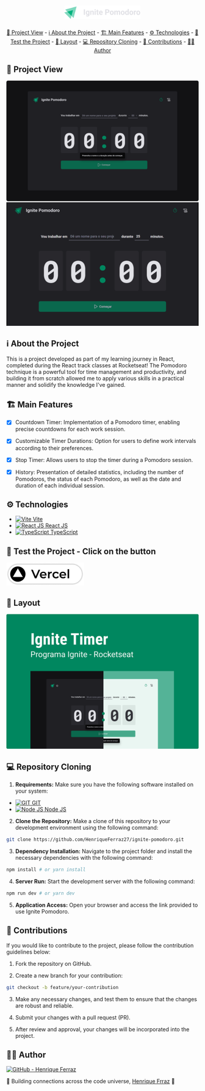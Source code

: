 <h1 align="center">
  <img alt="Ignite Pomodoro" src="./public/logos/ignite-horizontal.svg" width="200px" />
</h1>

<div align="center">
  <a href="#📸-project-view">📸 Project View</a> -
  <a href="#ℹ-about-the-project">ℹ About the Project</a> -
  <a href="#🏗-main-features">🏗 Main Features</a> -
  <a href="#⚙️-technologies">⚙️ Technologies</a> -
  <a href="#🧪-test-the-project---click-on-the-button">🧪 Test the Project</a> -
  <a href="#🎨-layout">🎨 Layout</a> -
  <a href="#💻-repository-cloning">💻 Repository Cloning</a> -
  <a href="#🤝-contributions">🤝 Contributions</a> -
  <a href="#👨‍💻-author">👨‍💻 Author</a>
</div>

## 📸 Project View

<div align="center">
  <img alt="Ignite Pomodoro - Desktop" src="./github/ignite-pomodoro-desktop.png">
  <img alt="Ignite Pomodoro - GIF" src="./github/ignite-pomodoro-gif.gif">
</div>

## ℹ About the Project

<p>
  This is a project developed as part of my learning journey in React, completed during the React track classes at Rocketseat! The Pomodoro technique is a powerful tool for time management and productivity, and building it from scratch allowed me to apply various skills in a practical manner and solidify the knowledge I've gained.
</p>

## 🏗 Main Features

- [x] Countdown Timer: Implementation of a Pomodoro timer, enabling precise countdowns for each work session.

- [x] Customizable Timer Durations: Option for users to define work intervals according to their preferences.

- [x] Stop Timer: Allows users to stop the timer during a Pomodoro session.

- [x] History: Presentation of detailed statistics, including the number of Pomodoros, the status of each Pomodoro, as well as the date and duration of each individual session.

## ⚙️ Technologies

- <a href="https://vitejs.dev/"><img src="https://www.svgrepo.com/show/354521/vitejs.svg" width="15px" alt="Vite"> Vite</a>
- <a href="https://react.dev/"><img src="https://cdn.jsdelivr.net/gh/devicons/devicon/icons/react/react-original.svg" width="15px" alt="React JS"/> React JS</a>
- <a href="https://www.typescriptlang.org/"><img src="https://cdn.jsdelivr.net/gh/devicons/devicon/icons/typescript/typescript-original.svg" width="15px" alt="TypeScript"/> TypeScript</a>

## 🧪 Test the Project - Click on the button

<a href="https://ignite-pomodoro-red.vercel.app/">
  <img alt="Test the Project - Vercel" src="./github/vercel-button.png">
</a>

## 🎨 Layout

<a align="center" href="https://www.figma.com/community/file/1127351821076435124">
  <img alt="Layout" src="./github/ignite-pomodoro-cover.png">
</a>

## 💻 Repository Cloning

1. **Requirements:** Make sure you have the following software installed on your system:

- <a href="https://git-scm.com/"><img src="https://cdn.jsdelivr.net/gh/devicons/devicon/icons/git/git-original.svg" width="15px" alt="GIT"/> GIT</a>
- <a href="https://nodejs.org/"><img src="https://cdn.jsdelivr.net/gh/devicons/devicon/icons/nodejs/nodejs-original.svg" width="15px" alt="Node JS"/> Node JS</a>

2. **Clone the Repository:** Make a clone of this repository to your development environment using the following command:

```bash
git clone https://github.com/HenriqueFerraz27/ignite-pomodoro.git
```

3. **Dependency Installation:** Navigate to the project folder and install the necessary dependencies with the following command:

```bash
npm install # or yarn install
```

4. **Server Run:** Start the development server with the following command:

```bash
npm run dev # or yarn dev
```

5. **Application Access:** Open your browser and access the link provided to use Ignite Pomodoro.

## 🤝 Contributions

If you would like to contribute to the project, please follow the contribution guidelines below:

1. Fork the repository on GitHub.

2. Create a new branch for your contribution:

```bash
git checkout -b feature/your-contribution
```

3. Make any necessary changes, and test them to ensure that the changes are robust and reliable.

4. Submit your changes with a pull request (PR).

5. After review and approval, your changes will be incorporated into the project.

## 👨‍💻 Author

<a href="https://github.com/HenriqueFerraz27">
<img src="https://github.com/HenriqueFerraz27.png" alt="GitHub - Henrique Ferraz" width="100px">
</a>
<br>

🌌 Building connections across the code universe, [Henrique Frraz](https://www.linkedin.com/in/henriqueferraz277) 🚀
